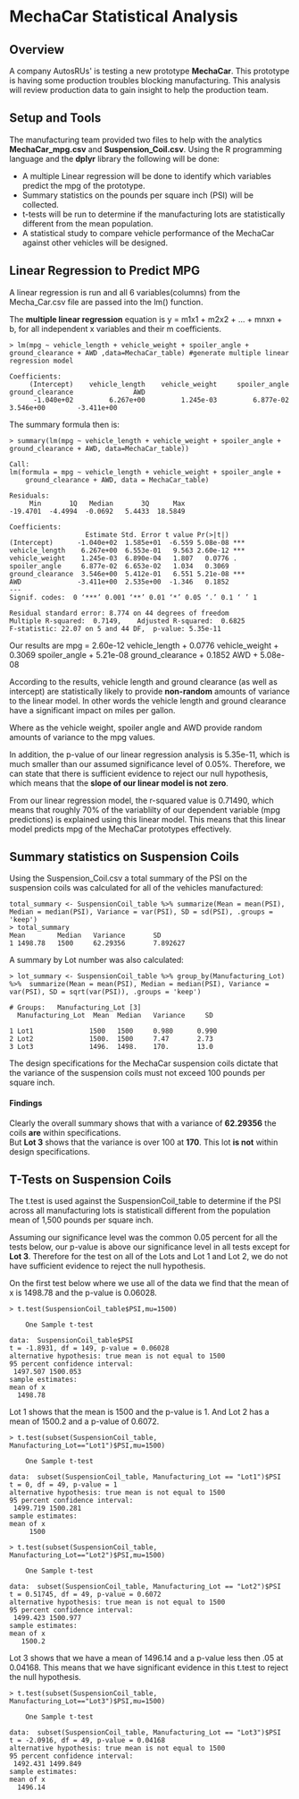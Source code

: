 # MechaCar Statistical Analysis

## Overview
A company AutosRUs' is testing a new prototype __MechaCar__.  This prototype is having some production troubles blocking manufacturing.  This analysis will review production data to gain insight to help the production team.

## Setup and Tools
The manufacturing team provided two files to help with the analytics __MechaCar_mpg.csv__ and __Suspension_Coil.csv__.  Using the R programming language and the __dplyr__ library the following will be done: <br>
- A multiple Linear regression will be done to identify which variables predict the mpg of the prototype.
- Summary statistics on the pounds per square inch (PSI) will be collected.
- t-tests will be run to determine if the manufacturing lots are statistically different from the mean population.
- A statistical study to compare vehicle performance of the MechaCar against other vehicles will be designed.

## Linear Regression to Predict MPG
A linear regression is run and all 6 variables(columns) from the Mecha_Car.csv file are passed into the lm() function. <br>

The __multiple linear regression__ equation is y = m1x1 + m2x2 + … + mnxn + b, for all independent x variables and their m coefficients.
```
> lm(mpg ~ vehicle_length + vehicle_weight + spoiler_angle + ground_clearance + AWD ,data=MechaCar_table) #generate multiple linear regression model

Coefficients:
     (Intercept)    vehicle_length    vehicle_weight     spoiler_angle  ground_clearance               AWD  
      -1.040e+02         6.267e+00         1.245e-03         6.877e-02         3.546e+00        -3.411e+00  

```
The summary formula then is:<br>
```
> summary(lm(mpg ~ vehicle_length + vehicle_weight + spoiler_angle + ground_clearance + AWD, data=MechaCar_table))

Call:
lm(formula = mpg ~ vehicle_length + vehicle_weight + spoiler_angle + 
    ground_clearance + AWD, data = MechaCar_table)

Residuals:
     Min       1Q   Median       3Q      Max 
-19.4701  -4.4994  -0.0692   5.4433  18.5849 

Coefficients:
                   Estimate Std. Error t value Pr(>|t|)    
(Intercept)      -1.040e+02  1.585e+01  -6.559 5.08e-08 ***
vehicle_length    6.267e+00  6.553e-01   9.563 2.60e-12 ***
vehicle_weight    1.245e-03  6.890e-04   1.807   0.0776 .  
spoiler_angle     6.877e-02  6.653e-02   1.034   0.3069    
ground_clearance  3.546e+00  5.412e-01   6.551 5.21e-08 ***
AWD              -3.411e+00  2.535e+00  -1.346   0.1852    
---
Signif. codes:  0 ‘***’ 0.001 ‘**’ 0.01 ‘*’ 0.05 ‘.’ 0.1 ‘ ’ 1

Residual standard error: 8.774 on 44 degrees of freedom
Multiple R-squared:  0.7149,	Adjusted R-squared:  0.6825 
F-statistic: 22.07 on 5 and 44 DF,  p-value: 5.35e-11
```
Our results are mpg = 2.60e-12 vehicle_length + 0.0776 vehicle_weight + 0.3069 spoiler_angle + 5.21e-08 ground_clearance + 0.1852 AWD + 5.08e-08 <br>

According to the results, vehicle length and ground clearance (as well as intercept) are statistically likely to provide __non-random__ amounts of variance to the linear model. In other words the vehicle length and ground clearance have a significant impact on miles per gallon. 

Where as the vehicle weight, spoiler angle and AWD provide random amounts of variance to the mpg values.

In addition, the p-value of our linear regression analysis is 5.35e-11, which is much smaller than our assumed significance level of 0.05%. Therefore, we can state that there is sufficient evidence to reject our null hypothesis, which means that the __slope of our linear model is not zero__.

From our linear regression model, the r-squared value is 0.71490, which means that roughly 70% of the variablilty of our dependent variable (mpg predictions) is explained using this linear model. This means that this linear model predicts mpg of the MechaCar prototypes effectively.

## Summary statistics on Suspension Coils
Using the Suspension_Coil.csv a total summary of the PSI on the suspension coils was calculated for all of the vehicles manufactured:
```
total_summary <- SuspensionCoil_table %>% summarize(Mean = mean(PSI), Median = median(PSI), Variance = var(PSI), SD = sd(PSI), .groups = 'keep')
> total_summary
Mean        Median   Variance       SD
1 1498.78   1500     62.29356       7.892627
```
A summary by Lot number was also calculated:
```
> lot_summary <- SuspensionCoil_table %>% group_by(Manufacturing_Lot)  %>%  summarize(Mean = mean(PSI), Median = median(PSI), Variance = var(PSI), SD = sqrt(var(PSI)), .groups = 'keep')

# Groups:   Manufacturing_Lot [3]
  Manufacturing_Lot  Mean  Median   Variance     SD

1 Lot1              1500   1500     0.980      0.990
2 Lot2              1500.  1500     7.47       2.73 
3 Lot3              1496.  1498.    170.       13.0  
```
The design specifications for the MechaCar suspension coils dictate that the variance of the suspension coils must not exceed 100 pounds per square inch. <br>
#### Findings
Clearly the overall summary shows that with a variance of __62.29356__ the coils __are__ within specifications.<br>
But __Lot 3__ shows that the variance is over 100 at __170__.  This lot __is not__ within design specifications.

## T-Tests on Suspension Coils
The t.test is used against the SuspensionCoil_table to determine if the PSI across all manufacturing lots is statisticall different from the population mean of 1,500 pounds per square inch.  <br>

Assuming our significance level was the common 0.05 percent for all the tests below, our p-value is above our significance level in all tests except for __Lot 3__. Therefore for the test on all of the Lots and Lot 1 and Lot 2, we do not have sufficient evidence to reject the null hypothesis.

On the first test below where we use all of the data we find that the mean of x is 1498.78 and the p-value is 0.06028.<br>
```
> t.test(SuspensionCoil_table$PSI,mu=1500)

	One Sample t-test

data:  SuspensionCoil_table$PSI
t = -1.8931, df = 149, p-value = 0.06028
alternative hypothesis: true mean is not equal to 1500
95 percent confidence interval:
 1497.507 1500.053
sample estimates:
mean of x 
  1498.78 
```
Lot 1 shows that the mean is 1500 and the p-value is 1.  And Lot 2 has a mean of 1500.2 and a p-value of 0.6072. <br>
```
> t.test(subset(SuspensionCoil_table, Manufacturing_Lot=="Lot1")$PSI,mu=1500)

	One Sample t-test

data:  subset(SuspensionCoil_table, Manufacturing_Lot == "Lot1")$PSI
t = 0, df = 49, p-value = 1
alternative hypothesis: true mean is not equal to 1500
95 percent confidence interval:
 1499.719 1500.281
sample estimates:
mean of x 
     1500 

> t.test(subset(SuspensionCoil_table, Manufacturing_Lot=="Lot2")$PSI,mu=1500)

	One Sample t-test

data:  subset(SuspensionCoil_table, Manufacturing_Lot == "Lot2")$PSI
t = 0.51745, df = 49, p-value = 0.6072
alternative hypothesis: true mean is not equal to 1500
95 percent confidence interval:
 1499.423 1500.977
sample estimates:
mean of x 
   1500.2 
```
Lot 3 shows that we have a mean of 1496.14 and a p-value less then .05 at 0.04168.  This means that we have significant evidence in this t.test to reject the null hypothesis.
```
> t.test(subset(SuspensionCoil_table, Manufacturing_Lot=="Lot3")$PSI,mu=1500)

	One Sample t-test

data:  subset(SuspensionCoil_table, Manufacturing_Lot == "Lot3")$PSI
t = -2.0916, df = 49, p-value = 0.04168
alternative hypothesis: true mean is not equal to 1500
95 percent confidence interval:
 1492.431 1499.849
sample estimates:
mean of x 
  1496.14 
```







